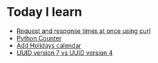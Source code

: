 # Today I learn

- [Request and response times at once using curl](./20240527_request-and-response-times-at-once-using-curl.md)
- [Python Counter](./20240612_python-counter.md)
- [Add Holidays calendar](./20240614_add-holidays-calendar.md)
- [UUID version 7 vs UUID version 4](./20240706_uuid7_vs_uuid4.md)